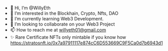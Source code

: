 - 👋 Hi, I’m @WillyEth
- 👀 I’m interested in the Blockhain, Crypto, Nfts, DAO
- 🌱 I’m currently learning Web3 Development.
- 💞️ I’m looking to collaborate on your Web3 Project
- 📫 How to reach me at willyeth01@gmail.com
- ✨ Rare Certificate NFTs only mintable if you know how https://stratosnft.io/0x7a97911117e874cC6D553669C9F5Ca0d7b6943d1

<!---
WillyEth/WillyEth is a ✨ special ✨ repository because its `README.md` (this file) appears on your GitHub profile.
You can click the Preview link to take a look at your changes.
--->
